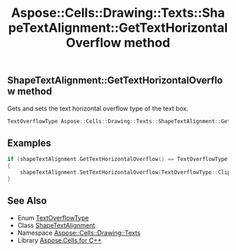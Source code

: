 ﻿---
title: Aspose::Cells::Drawing::Texts::ShapeTextAlignment::GetTextHorizontalOverflow method
linktitle: GetTextHorizontalOverflow
second_title: Aspose.Cells for C++ API Reference
description: 'Aspose::Cells::Drawing::Texts::ShapeTextAlignment::GetTextHorizontalOverflow method. Gets and sets the text horizontal overflow type of the text box in C++.'
type: docs
weight: 1200
url: /cpp/aspose.cells.drawing.texts/shapetextalignment/gettexthorizontaloverflow/
---
## ShapeTextAlignment::GetTextHorizontalOverflow method


Gets and sets the text horizontal overflow type of the text box.

```cpp
TextOverflowType Aspose::Cells::Drawing::Texts::ShapeTextAlignment::GetTextHorizontalOverflow()
```


## Examples


```cpp
if (shapeTextAlignment.GetTextHorizontalOverflow() == TextOverflowType::Overflow)
{
    shapeTextAlignment.SetTextHorizontalOverflow(TextOverflowType::Clip);
}
```

## See Also

* Enum [TextOverflowType](../../../aspose.cells.drawing/textoverflowtype/)
* Class [ShapeTextAlignment](../)
* Namespace [Aspose::Cells::Drawing::Texts](../../)
* Library [Aspose.Cells for C++](../../../)
